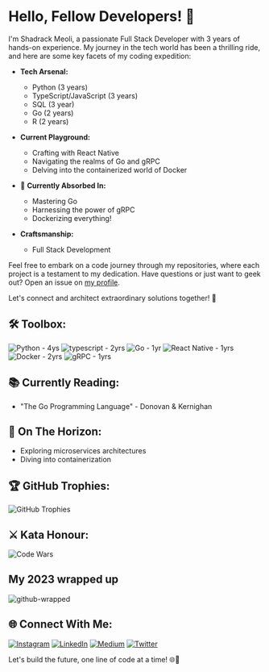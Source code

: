 # Hello, Fellow Developers! 👋

I'm Shadrack Meoli, a passionate Full Stack Developer with 3 years of hands-on experience. My journey in the tech world has been a thrilling ride, and here are some key facets of my coding expedition:

- **Tech Arsenal:**
  - Python (3 years)
  - TypeScript/JavaScript (3 years)
  - SQL (3 year)
  - Go (2 years)
  - R (2 years)

- **Current Playground:**
  - Crafting with React Native
  - Navigating the realms of Go and gRPC
  - Delving into the containerized world of Docker

- 🌱 **Currently Absorbed In:**
  - Mastering Go
  - Harnessing the power of gRPC
  - Dockerizing everything!

- **Craftsmanship:**
  - Full Stack Development

Feel free to embark on a code journey through my repositories, where each project is a testament to my dedication. Have questions or just want to geek out? Open an issue on [my profile](https://github.com/shadmeoli/shadmeoli/issues).

Let's connect and architect extraordinary solutions together! 🚀

## 🛠️ **Toolbox:**
![Python - 4ys](https://img.shields.io/badge/Python-%2314354C.svg?logo=python&logoColor=white)
![typescript - 2yrs](https://img.shields.io/badge/typescript-%23F7DF1E.svg?logo=typescript&logoColor=black)
![Go - 1yr](https://img.shields.io/badge/Go-%2300ADD8.svg?logo=go&logoColor=white)
![React Native - 1yrs](https://img.shields.io/badge/React_Native-%2320232A.svg?logo=react&logoColor=%2361DAFB)
![Docker - 2yrs](https://img.shields.io/badge/Docker-%230db7ed.svg?logo=docker&logoColor=white)
![gRPC - 1yrs](https://img.shields.io/badge/gRPC-%23FF6F61.svg?logo=grpc&logoColor=white)

## 📚 **Currently Reading:**
- "The Go Programming Language" - Donovan & Kernighan

## 🚀 **On The Horizon:**
- Exploring microservices architectures
- Diving into containerization

## 🏆 **GitHub Trophies:**
![GitHub Trophies](https://github-profile-trophy.vercel.app/?username=shadmeoli&theme=dark&no-frame=true&no-bg=false&margin-w=4)

## ⚔️ **Kata Honour:**
![Code Wars](https://www.codewars.com/users/shadmeoli/badges/large)

## My 2023 wrapped up
![github-wrapped](https://github.com/shadmeoli/shadmeoli/assets/85517013/498b2efb-e5e9-49aa-96d2-55e60e78bf9e)

## 🌐 **Connect With Me:**
[![Instagram](https://img.shields.io/badge/Instagram-%23E4405F.svg?logo=Instagram&logoColor=white)](https://instagram.com/_s.ha.d) [![LinkedIn](https://img.shields.io/badge/LinkedIn-%230077B5.svg?logo=linkedin&logoColor=white)](https://linkedin.com/in/shadrack-codes254/) [![Medium](https://img.shields.io/badge/Medium-12100E?logo=medium&logoColor=white)](https://medium.com/@shadcodes) [![Twitter](https://img.shields.io/badge/Twitter-%231DA1F2.svg?logo=Twitter&logoColor=white)](https://twitter.com/CodesShad) 

Let's build the future, one line of code at a time! 🌐🚀
